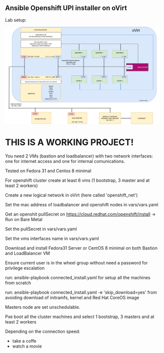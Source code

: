 ## Ansible Openshift UPI installer on oVirt

Lab setup:

![alt text](https://raw.githubusercontent.com/ValentinoUberti/openshift-ansible-ovirt/master/files/OvirtLabV2.png)

# THIS IS A WORKING PROJECT! #

You need 2 VMs (bastion and loadbalancer) with two network interfaces: one for internet access and one for internal comunications.

Tested on Fedora 31 and Centos 8 minimal

For openshift cluster create at least 6 vms (1 bootstrap, 3 master and at least 2 workers)

Create a new logical network in oVirt (here called 'openshift_net')

Set the mac address of loadbalancer and openshift nodes in vars/vars.yaml 

Get an openshit pullSecret on  https://cloud.redhat.com/openshift/install  -> Run on Bare Metal

Set the pullSecret in vars/vars.yaml

Set the vms interfaces name  in vars/vars.yaml

Download and install Fedora31 Server or CentOS 8 minimal on both Bastion and LoadBalancer VM

Ensure current user is in the wheel group without need a password for privilege escalation

run: ansible-playbook connected_install.yaml for setup all the machines from scratch

run: ansible-playbook connected_install.yaml -e 'skip_download=yes' from avoiding download of initramfs, kernel and Red Hat CoreOS image

Masters node are set unschedulable.  

Pxe boot all the cluster machines and select 1 bootstrap, 3 masters and at least 2 workers

Depending on the connection speed:
  - take a coffe
  - watch a movie




